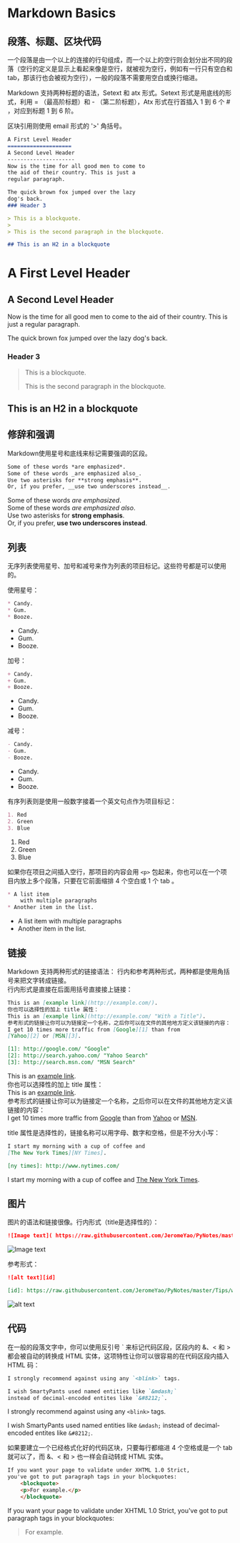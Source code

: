 # Markdown Basics

## 段落、标题、区块代码


一个段落是由一个以上的连接的行句组成，而一个以上的空行则会划分出不同的段落（空行的定义是显示上看起来像是空行，就被视为空行，例如有一行只有空白和 tab，那该行也会被视为空行），一般的段落不需要用空白或换行缩进。

Markdown 支持两种标题的语法，Setext 和 atx 形式。Setext 形式是用底线的形式，利用 = （最高阶标题）和 - （第二阶标题），Atx 形式在行首插入 1 到 6 个 # ，对应到标题 1 到 6 阶。

区块引用则使用 email 形式的 '>' 角括号。
```markdown
A First Level Header
====================
A Second Level Header
---------------------
Now is the time for all good men to come to
the aid of their country. This is just a
regular paragraph.

The quick brown fox jumped over the lazy
dog's back.
### Header 3

> This is a blockquote.
> 
> This is the second paragraph in the blockquote.

## This is an H2 in a blockquote
```

A First Level Header
====================
A Second Level Header
---------------------
Now is the time for all good men to come to
the aid of their country. This is just a
regular paragraph.

The quick brown fox jumped over the lazy
dog's back.
### Header 3

> This is a blockquote.
>   
> This is the second paragraph in the blockquote.
 
## This is an H2 in a blockquote

## 修辞和强调
Markdown使用星号和底线来标记需要强调的区段。

```markdown
Some of these words *are emphasized*.  
Some of these words _are emphasized also_.  
Use two asterisks for **strong emphasis**.  
Or, if you prefer, __use two underscores instead__.  
```

Some of these words *are emphasized*.  
Some of these words _are emphasized also_.  
Use two asterisks for **strong emphasis**.  
Or, if you prefer, __use two underscores instead__.  


## 列表
无序列表使用星号、加号和减号来作为列表的项目标记。这些符号都是可以使用的。 <p> 使用星号：

```markdown
* Candy.
* Gum.
* Booze.
```

* Candy.
* Gum.
* Booze.

加号：

```markdown
+ Candy.
+ Gum.
+ Booze.
```

+ Candy.
+ Gum.
+ Booze.

减号：

```markdown
- Candy.
- Gum.
- Booze.
```

- Candy.
- Gum.
- Booze.

有序列表则是使用一般数字接着一个英文句点作为项目标记：

```markdown
1. Red
2. Green
3. Blue
```

1. Red
2. Green
3. Blue

如果你在项目之间插入空行，那项目的内容会用 `<p>` 包起来，你也可以在一个项目内放上多个段落，只要在它前面缩排 4 个空白或 1 个 tab 。

```markdown
* A list item
	with multiple paragraphs
* Another item in the list.
```

* A list item
	with multiple paragraphs  
* Another item in the list.  


## 链接

Markdown 支持两种形式的链接语法： 行内和参考两种形式，两种都是使用角括号来把文字转成链接。  
行内形式是直接在后面用括号直接接上链接：

```markdown
This is an [example link](http://example.com/).    
你也可以选择性的加上 title 属性：  
This is an [example link](http://example.com/ "With a Title").  
参考形式的链接让你可以为链接定一个名称，之后你可以在文件的其他地方定义该链接的内容：  
I get 10 times more traffic from [Google][1] than from
[Yahoo][2] or [MSN][3].  

[1]: http://google.com/ "Google"
[2]: http://search.yahoo.com/ "Yahoo Search"
[3]: http://search.msn.com/ "MSN Search"
```

This is an [example link](http://example.com/).    
你也可以选择性的加上 title 属性：  
This is an [example link](http://example.com/ "With a Title").  
参考形式的链接让你可以为链接定一个名称，之后你可以在文件的其他地方定义该链接的内容：  
I get 10 times more traffic from [Google][1] than from
[Yahoo][2] or [MSN][3].  

[1]: http://google.com/ "Google"
[2]: http://search.yahoo.com/ "Yahoo Search"
[3]: http://search.msn.com/ "MSN Search"

title 属性是选择性的，链接名称可以用字母、数字和空格，但是不分大小写：  

```markdown
I start my morning with a cup of coffee and
[The New York Times][NY Times].  

[ny times]: http://www.nytimes.com/
```

I start my morning with a cup of coffee and
[The New York Times][NY Times].  

[ny times]: http://www.nytimes.com/

## 图片
图片的语法和链接很像。行内形式（title是选择性的）：

```markdown
![Image text]( https://raw.githubusercontent.com/JeromeYao/PyNotes/master/Tips/wordcloud.png "Title")
```

![Image text]( https://raw.githubusercontent.com/JeromeYao/PyNotes/master/Tips/wordcloud.png "Title")

参考形式：

```markdown
![alt text][id] 

[id]: https://raw.githubusercontent.com/JeromeYao/PyNotes/master/Tips/wordcloud.png "Title"
```

![alt text][id] 

[id]: https://raw.githubusercontent.com/JeromeYao/PyNotes/master/Tips/wordcloud.png "Title"

## 代码
在一般的段落文字中，你可以使用反引号 \` 来标记代码区段，区段内的 &、< 和 > 都会被自动的转换成 HTML 实体，这项特性让你可以很容易的在代码区段内插入 HTML 码：

```markdown
I strongly recommend against using any `<blink>` tags.  

I wish SmartyPants used named entities like `&mdash;`
instead of decimal-encoded entites like `&#8212;`.
```

I strongly recommend against using any `<blink>` tags.  

I wish SmartyPants used named entities like `&mdash;`
instead of decimal-encoded entites like `&#8212;`.

如果要建立一个已经格式化好的代码区块，只要每行都缩进 4 个空格或是一个 tab 就可以了，而 &、< 和 > 也一样会自动转成 HTML 实体。

```markdown
If you want your page to validate under XHTML 1.0 Strict,
you've got to put paragraph tags in your blockquotes:
	<blockquote>
	<p>For example.</p>
	</blockquote>
```

If you want your page to validate under XHTML 1.0 Strict,
you've got to put paragraph tags in your blockquotes:
	<blockquote>
	<p>For example.</p>
	</blockquote>

